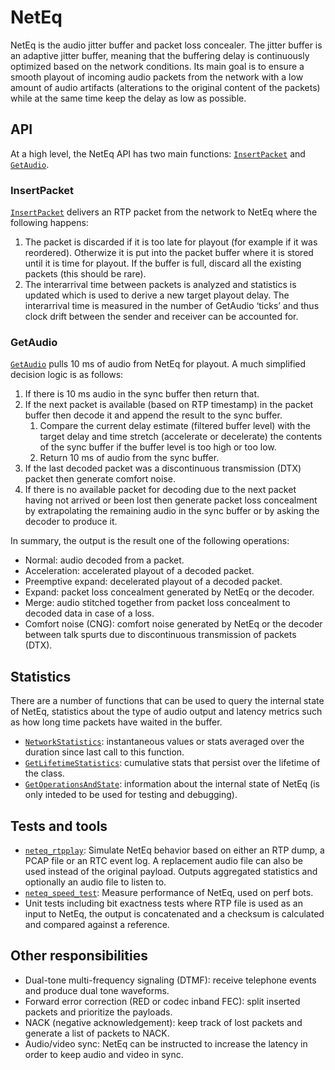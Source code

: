 <!-- go/cmark -->
<!--* freshness: {owner: 'jakobi' reviewed: '2021-04-13'} *-->

# NetEq

NetEq is the audio jitter buffer and packet loss concealer. The jitter buffer is
an adaptive jitter buffer, meaning that the buffering delay is continuously
optimized based on the network conditions. Its main goal is to ensure a smooth
playout of incoming audio packets from the network with a low amount of audio
artifacts (alterations to the original content of the packets) while at the same
time keep the delay as low as possible.

## API

At a high level, the NetEq API has two main functions:
[`InsertPacket`](https://source.chromium.org/chromium/chromium/src/+/main:third_party/webrtc/api/neteq/neteq.h;l=198;drc=4461f059d180fe8c2886d422ebd1cb55b5c83e72)
and
[`GetAudio`](https://source.chromium.org/chromium/chromium/src/+/main:third_party/webrtc/api/neteq/neteq.h;l=219;drc=4461f059d180fe8c2886d422ebd1cb55b5c83e72).

### InsertPacket

[`InsertPacket`](https://source.chromium.org/chromium/chromium/src/+/main:third_party/webrtc/api/neteq/neteq.h;l=198;drc=4461f059d180fe8c2886d422ebd1cb55b5c83e72)
delivers an RTP packet from the network to NetEq where the following happens:

1.  The packet is discarded if it is too late for playout (for example if it was
    reordered). Otherwize it is put into the packet buffer where it is stored
    until it is time for playout. If the buffer is full, discard all the
    existing packets (this should be rare).
2.  The interarrival time between packets is analyzed and statistics is updated
    which is used to derive a new target playout delay. The interarrival time is
    measured in the number of GetAudio ‘ticks’ and thus clock drift between the
    sender and receiver can be accounted for.

### GetAudio

[`GetAudio`](https://source.chromium.org/chromium/chromium/src/+/main:third_party/webrtc/api/neteq/neteq.h;l=219;drc=4461f059d180fe8c2886d422ebd1cb55b5c83e72)
pulls 10 ms of audio from NetEq for playout. A much simplified decision logic is
as follows:

1.  If there is 10 ms audio in the sync buffer then return that.
2.  If the next packet is available (based on RTP timestamp) in the packet
    buffer then decode it and append the result to the sync buffer.
    1.  Compare the current delay estimate (filtered buffer level) with the
        target delay and time stretch (accelerate or decelerate) the contents of
        the sync buffer if the buffer level is too high or too low.
    2.  Return 10 ms of audio from the sync buffer.
3.  If the last decoded packet was a discontinuous transmission (DTX) packet
    then generate comfort noise.
4.  If there is no available packet for decoding due to the next packet having
    not arrived or been lost then generate packet loss concealment by
    extrapolating the remaining audio in the sync buffer or by asking the
    decoder to produce it.

In summary, the output is the result one of the following operations:

*   Normal: audio decoded from a packet.
*   Acceleration: accelerated playout of a decoded packet.
*   Preemptive expand: decelerated playout of a decoded packet.
*   Expand: packet loss concealment generated by NetEq or the decoder.
*   Merge: audio stitched together from packet loss concealment to decoded data
    in case of a loss.
*   Comfort noise (CNG): comfort noise generated by NetEq or the decoder between
    talk spurts due to discontinuous transmission of packets (DTX).

## Statistics

There are a number of functions that can be used to query the internal state of
NetEq, statistics about the type of audio output and latency metrics such as how
long time packets have waited in the buffer.

*   [`NetworkStatistics`](https://source.chromium.org/chromium/chromium/src/+/main:third_party/webrtc/api/neteq/neteq.h;l=273;drc=4461f059d180fe8c2886d422ebd1cb55b5c83e72):
    instantaneous values or stats averaged over the duration since last call to
    this function.
*   [`GetLifetimeStatistics`](https://source.chromium.org/chromium/chromium/src/+/main:third_party/webrtc/api/neteq/neteq.h;l=280;drc=4461f059d180fe8c2886d422ebd1cb55b5c83e72):
    cumulative stats that persist over the lifetime of the class.
*   [`GetOperationsAndState`](https://source.chromium.org/chromium/chromium/src/+/main:third_party/webrtc/api/neteq/neteq.h;l=284;drc=4461f059d180fe8c2886d422ebd1cb55b5c83e72):
    information about the internal state of NetEq (is only inteded to be used
    for testing and debugging).

## Tests and tools

*   [`neteq_rtpplay`](https://source.chromium.org/chromium/chromium/src/+/main:third_party/webrtc/modules/audio_coding/neteq/tools/neteq_rtpplay.cc;drc=cee751abff598fc19506f77de08bea7c61b9dcca):
    Simulate NetEq behavior based on either an RTP dump, a PCAP file or an RTC
    event log. A replacement audio file can also be used instead of the original
    payload. Outputs aggregated statistics and optionally an audio file to
    listen to.
*   [`neteq_speed_test`](https://source.chromium.org/chromium/chromium/src/+/main:third_party/webrtc/modules/audio_coding/neteq/test/neteq_speed_test.cc;drc=2ab97f6f8e27b47c0d9beeb8b6ca5387bda9f55c):
    Measure performance of NetEq, used on perf bots.
*   Unit tests including bit exactness tests where RTP file is used as an input
    to NetEq, the output is concatenated and a checksum is calculated and
    compared against a reference.

## Other responsibilities

*   Dual-tone multi-frequency signaling (DTMF): receive telephone events and
    produce dual tone waveforms.
*   Forward error correction (RED or codec inband FEC): split inserted packets
    and prioritize the payloads.
*   NACK (negative acknowledgement): keep track of lost packets and generate a
    list of packets to NACK.
*   Audio/video sync: NetEq can be instructed to increase the latency in order
    to keep audio and video in sync.
